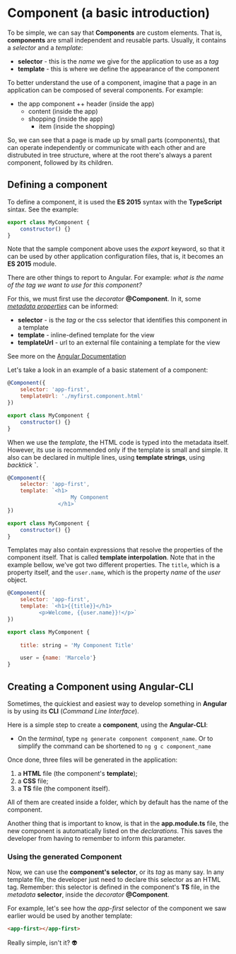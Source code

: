 # Component (a basic introduction)

To be simple, we can say that **Components** are custom elements. That is, **components** are small independent and reusable parts.
Usually, it contains a *selector* and a *template*:

+ **selector** - this is the *name* we give for the application to use as a *tag*
+ **template** - this is where we define the appearance of the component

To better understand the use of a component, imagine that a page in an application can be composed of several components. For example: 

+ the app component
++ header (inside the app)
  + content (inside the app)
  + shopping (inside the app)
    + item (inside the shopping)

So, we can see that a page is made up by small parts (components), that can operate independently or communicate with each other and are distrubuted in tree structure, where at the root there's always a parent component, followed by its children.

## Defining a component

To define a component, it is used the **ES 2015** syntax with the **TypeScript** sintax. See the example:

```javascript
export class MyComponent {
	constructor() {}
}
```
Note that the sample component above uses the *export* keyword, so that it can be used by other application configuration files, that is, it becomes an **ES 2015** module.

There are other things to report to Angular. For example: *what is the name of the tag we want to use for this component?*

For this, we must first use the *decorator* **@Component**. In it, some *[metadata properties](https://angular.io/api/core/Component)* can be informed:

+ **selector** - is the *tag* or the css selector that identifies this component in a template
+ **template** - inline-defined template for the view
+ **templateUrl** - url to an external file containing a template for the view

See more on the [Angular Documentation](https://angular.io/api/core/Component)

Let's take a look in an example of a basic statement of a component:

```javascript
@Component({
	selector: 'app-first',
	templateUrl: './myfirst.component.html'
})

export class MyComponent {
	constructor() {}
}
```

When we use the *template*, the HTML code is typed into the metadata itself. However, its use is recommended only if the template is small and simple. It also can be declared in multiple lines, using **template strings**, using *backtick* **`**.

```javascript
@Component({
	selector: 'app-first',
	template: `<h1>
                    My Component
                </h1>`
})

export class MyComponent {
	constructor() {}
}
```

Templates may also contain expressions that resolve the properties of the component itself. That is called **template interpolation**. Note that in the example bellow, we've got two different properties. The `title`, which is a property itself, and the `user.name`, which is the property *name* of the *user* object.
 
```javascript
@Component({
	selector: 'app-first',
	template: `<h1>{{title}}</h1>
		  <p>Welcome, {{user.name}}!</p>`
})

export class MyComponent {
	
	title: string = 'My Component Title'

	user = {name: 'Marcelo'}
}
```

## Creating a Component using Angular-CLI

Sometimes, the quickiest and easiest way to develop something in **Angular** is by using its **CLI** (*Command Line Interface*).

Here is a simple step to create a **component**, using the **Angular-CLI**:

+ On the *terminal*, type `ng generate component component_name`. Or to simplify the command can be shortened to `ng g c component_name`

Once done, three files will be generated in the application:

1. a **HTML** file (the component's **template**);
2. a **CSS** file;
3. a **TS** file (the component itself).

All of them are created inside a folder, which by default has the name of the component.

Another thing that is important to know, is that in the **app.module.ts** file, the new component is automatically listed on the *declarations*. This saves the developer from having to remember to inform this parameter.

### Using the generated Component

Now, we can use the **component's selector**, or its *tag* as many say. In any template file, the developer just need to declare this selector as an HTML tag. Remember: this selector is defined in the component's **TS** file, in the *metadata* **selector**, inside the *decorator* **@Component**.

For example, let's see how the *app-first* selector of the component we saw earlier would be used by another template:

```html
<app-first></app-first>

```
Really simple, isn't it? :alien:
